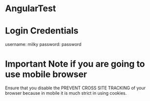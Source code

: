 # AngularTest

# Login Credentials
username: milky
password: password

# Important Note if you are going to use mobile browser
Ensure that you disable the PREVENT CROSS SITE TRACKING of your browser because in mobile it is much strict in using cookies.
